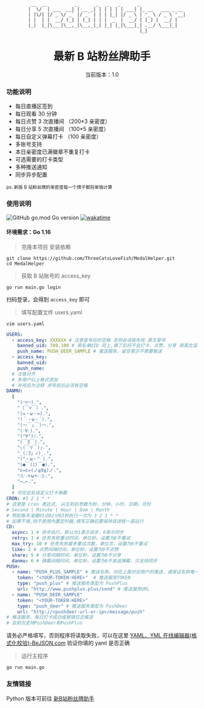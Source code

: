 ```
         __  __          _       _   _   _      _                 
        |  \/  | ___  __| | __ _| | | | | | ___| |_ __   ___ _ __ 
        | |\/| |/ _ \/ _` |/ _` | | | |_| |/ _ \ | '_ \ / _ \ '__|
        | |  | |  __/ (_| | (_| | | |  _  |  __/ | |_) |  __/ |   
        |_|  |_|\___|\__,_|\__,_|_| |_| |_|\___|_| .__/ \___|_|   
                                                 |_|              
```

<div align="center">
  <h1> 最新 B 站粉丝牌助手</h1>
  <p>当前版本：1.0</p>
</div>

### 功能说明

- 每日直播区签到
- 每日观看 30 分钟
- 每日点赞 3 次直播间 （200\*3 亲密度）
- 每日分享 5 次直播间 （100\*5 亲密度）
- 每日自定义弹幕打卡 （100 亲密度）
- 多账号支持
- 本日亲密度已满徽章不重复打卡
- 可选需要的打卡类型
- 多种推送通知
- 同步异步配置

<small>ps: 新版 B 站粉丝牌的亲密度每一个牌子都将单独计算  </small>

### 使用说明

![GitHub go.mod Go version](https://img.shields.io/github/go-mod/go-version/ThreeCatsLoveFish/MedalHelper)
[![wakatime](https://wakatime.com/badge/github/ThreeCatsLoveFish/MedalHelper.svg)](https://wakatime.com/badge/github/ThreeCatsLoveFish/MedalHelper)

#### 环境需求：Go 1.16

> 克隆本项目 安装依赖

```shell
git clone https://github.com/ThreeCatsLoveFish/MedalHelper.git
cd MedalHelper
```

> 获取 B 站账号的 access_key

```shell
go run main.go login
```
扫码登录，会得到 `access_key` 即可

> 填写配置文件 users.yaml

```shell
vim users.yaml
```

```yaml
USERS:
  - access_key: XXXXXX # 注意冒号后的空格 否则会读取失败 英文冒号
    banned_uid: 789,100 # 黑名单UID 同上,填了后将不会打卡，点赞，分享 用英文逗号分隔 不填则不限制
    push_name: PUSH_DEER_SAMPLE # 推送服务，留空表示不需要推送
  - access_key:
    banned_uid:
    push_name:
  # 注意对齐
  # 多用户以上格式添加
  # 井号后为注释 井号前后必须有空格
DANMU:
  [
    "(⌒▽⌒).",
    "（￣▽￣）.",
    "(=・ω・=).",
    "(｀・ω・´).",
    "(〜￣△￣)〜.",
    "(･∀･).",
    "(°∀°)ﾉ.",
    "(￣3￣).",
    "╮(￣▽￣)╭.",
    "_(:3」∠)_.",
    "(^・ω・^ ).",
    "(●￣(ｴ)￣●).",
    "ε=ε=(ノ≧∇≦)ノ.",
    "⁄(⁄ ⁄•⁄ω⁄•⁄ ⁄)⁄.",
    "←◡←.",
  ]
  # 可在此处自定义打卡弹幕
CRON: #3 2 1 * *
# 这里是 cron 表达式, 从左到右参数为秒，分钟，小时，日期，月份
# Second | Minute | Hour | Dom | Month
# 例如每天凌晨01点02分03秒执行一次为 3 2 1 * *
# 如果不填,则不使用内置定时器,填写正确后要保持该进程一直运行
CD:
  async: 1 # 异步执行，默认为1表示异步，0表示同步
  retry: 1 # 任务失败重试时间，单位秒，设置为0不重试
  max_try: 10 # 任务失败最多重试次数，单位次，设置为0不重试
  like: 2 # 点赞间隔时间，单位秒，设置为0不点赞
  share: 5 # 分享间隔时间，单位秒，设置为0不分享
  danmu: 6 # 弹幕间隔时间，单位秒，设置为0不发送弹幕，只支持同步
PUSH:
  - name: "PUSH_PLUS_SAMPLE" # 推送名称，对应上面对应用户的推送，请保证名称唯一
    token: "<YOUR-TOKEN-HERE>"  # 推送服务TOKEN
    type: "push_plus" # 推送服务类型为 PushPlus
    url: "http://www.pushplus.plus/send" # 推送服务URL
  - name: "PUSH_DEER_SAMPLE" 
    token: "<YOUR-TOKEN-HERE>" 
    type: "push_deer" # 推送服务类型为 PushDeer
    url: "http://<pushdeer-url-or-ip>/message/push" 
# 推送服务，每日打卡成功或报错日志推送
# 目前仅支持PushDeer和PushPlus
```

请务必严格填写，否则程序将读取失败，可以在这里 [YAML、YML 在线编辑器(格式化校验)-BeJSON.com](https://www.bejson.com/validators/yaml_editor/) 验证你填的 yaml 是否正确

> 运行主程序

```shell
go run main.go
```

### 友情链接

Python 版本可前往 [新B站粉丝牌助手](https://github.com/XiaoMiku01/fansMedalHelper)
